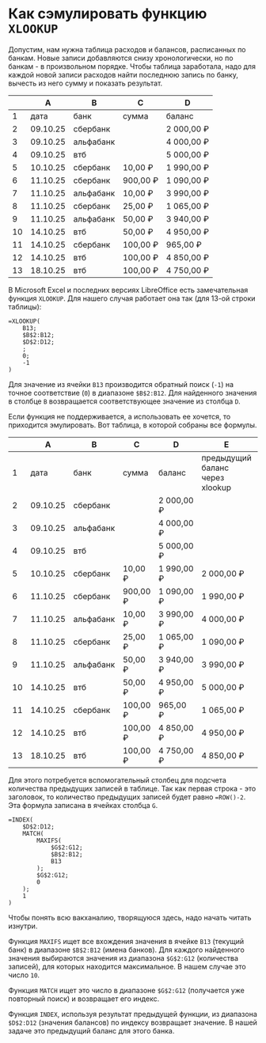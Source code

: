 # Как сэмулировать функцию `XLOOKUP`

Допустим, нам нужна таблица расходов и балансов, расписанных по банкам. Новые записи добавляются снизу хронологически, но по банкам - в произвольном порядке. Чтобы таблица заработала, надо для каждой новой записи расходов найти последнюю запись по банку, вычесть из него сумму и показать результат.

|    |A|B|C|D|
|--- |--- |--- |--- |--- |
|1   |дата 	|банк 	|сумма 	|баланс |
|2   |09.10.25 	|сбербанк 	| 	|2 000,00 ₽ |
|3   |09.10.25 	|альфабанк 	| 	|4 000,00 ₽ |
|4   |09.10.25 	|втб 	| 	|5 000,00 ₽ |
|5   |10.10.25 	|сбербанк 	|10,00 ₽ 	|1 990,00 ₽ |
|6   |11.10.25 	|сбербанк 	|900,00 ₽ 	|1 090,00 ₽ |
|7   |11.10.25 	|альфабанк 	|10,00 ₽ 	|3 990,00 ₽ |
|8   |11.10.25 	|сбербанк 	|25,00 ₽ 	|1 065,00 ₽ |
|9   |11.10.25 	|альфабанк 	|50,00 ₽ 	|3 940,00 ₽ |
|10  |14.10.25 	|втб 	|50,00 ₽ 	|4 950,00 ₽ |
|11  |14.10.25 	|сбербанк 	|100,00 ₽ 	|965,00 ₽ |
|12  |14.10.25 	|втб 	|100,00 ₽ 	|4 850,00 ₽ |
|13  |18.10.25 	|втб 	|100,00 ₽ 	|4 750,00 ₽ |

В Microsoft Excel и последних версиях LibreOffice есть замечательная функция `XLOOKUP`. Для нашего случая работает она так (для 13-ой строки таблицы):

```
=XLOOKUP(
	B13;
	$B$2:B12;
	$D$2:D12;
	;
	0;
	-1
)
```

Для значение из ячейки `B13` производится обратный поиск (`-1`) на точное соответствие (`0`) в диапазоне `$B$2:B12`. Для найденного значения в столбце `B` возвращается соответствующее значение из столбца `D`.

Если функция не поддерживается, а использовать ее хочется, то приходится эмулировать. Вот таблица, в которой собраны все формулы.

|    |A|B|C|D|E|F|G|
|--- |--- |--- |--- |--- |--- |--- |--- |
|1   |дата 	|банк 	|сумма 	|баланс 	|предыдущий баланс через xlookup 	|предыдущий баланс через эмуляцию 	|количество предыдущих записей |
|2   |09.10.25 	|сбербанк 	| 	|2 000,00 ₽ 	| 	| 	|0 |
|3   |09.10.25 	|альфабанк 	| 	|4 000,00 ₽ 	| 	| 	|1 |
|4   |09.10.25 	|втб 	| 	|5 000,00 ₽ 	| 	| 	|2 |
|5   |10.10.25 	|сбербанк 	|10,00 ₽ 	|1 990,00 ₽ 	|2 000,00 ₽ 	|2 000,00 ₽ 	|3 |
|6   |11.10.25 	|сбербанк 	|900,00 ₽ 	|1 090,00 ₽ 	|1 990,00 ₽ 	|1 990,00 ₽ 	|4 |
|7   |11.10.25 	|альфабанк 	|10,00 ₽ 	|3 990,00 ₽ 	|4 000,00 ₽ 	|4 000,00 ₽ 	|5 |
|8   |11.10.25 	|сбербанк 	|25,00 ₽ 	|1 065,00 ₽ 	|1 090,00 ₽ 	|1 090,00 ₽ 	|6 |
|9   |11.10.25 	|альфабанк 	|50,00 ₽ 	|3 940,00 ₽ 	|3 990,00 ₽ 	|3 990,00 ₽ 	|7 |
|10  |14.10.25 	|втб 	|50,00 ₽ 	|4 950,00 ₽ 	|5 000,00 ₽ 	|5 000,00 ₽ 	|8 |
|11  |14.10.25 	|сбербанк 	|100,00 ₽ 	|965,00 ₽ 	|1 065,00 ₽ 	|1 065,00 ₽ 	|9 |
|12  |14.10.25 	|втб 	|100,00 ₽ 	|4 850,00 ₽ 	|4 950,00 ₽ 	|4 950,00 ₽ 	|10 |
|13  |18.10.25 	|втб 	|100,00 ₽ 	|4 750,00 ₽ 	|4 850,00 ₽ 	|4 850,00 ₽ 	|11 |


Для этого потребуется вспомогательный столбец для подсчета количества предыдущих записей в таблице. Так как первая строка - это заголовок, то количество предыдущих записей будет равно `=ROW()-2`. Эта формула записана в ячейках столбца `G`.

```
=INDEX(
	$D$2:D12;
	MATCH(
		MAXIFS(
			$G$2:G12;
			$B$2:B12;
			B13
		);
		$G$2:G12;
		0
	);
	1
)
```

Чтобы понять всю вакханалию, творящуюся здесь, надо начать читать изнутри.

Функция `MAXIFS` ищет все вхождения значения в ячейке `B13` (текущий банк) в диапазоне `$B$2:B12` (имена банков). Для каждого найденного значения выбираются значения из диапазона `$G$2:G12` (количества записей), для которых находится максимальное. В нашем случае это число `10`. 

Функция `MATCH` ищет это число в диапазоне `$G$2:G12` (получается уже повторный поиск) и возвращает его индекс.

Функция `INDEX`, используя результат предыдущей функции, из диапазона `$D$2:D12` (значения балансов) по индексу возвращает значение. В нашей задаче это предыдущий баланс для этого банка.
